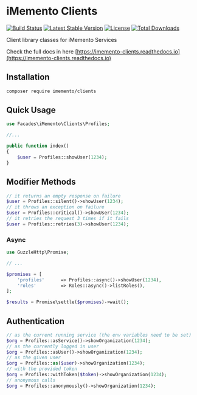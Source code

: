 # iMemento Clients

[![Build Status](https://github.com/mementohub/clients/workflows/Testing/badge.svg)](https://github.com/mementohub/clients/actions)
[![Latest Stable Version](https://img.shields.io/packagist/v/imemento/clients)](https://packagist.org/packages/imemento/clients)
[![License](https://img.shields.io/packagist/l/imemento/clients)](https://packagist.org/packages/imemento/clients)
[![Total Downloads](https://img.shields.io/packagist/dt/imemento/clients)](https://packagist.org/packages/imemento/clients)

Client library classes for iMemento Services

Check the full docs in here [https://imemento-clients.readthedocs.io](https://imemento-clients.readthedocs.io)

## Installation

```bash
composer require imemento/clients
```

## Quick Usage

```php
use Facades\iMemento\Clients\Profiles;

//...

public function index()
{
    $user = Profiles::showUser(1234);
}
```


## Modifier Methods

```php
// it returns an empty response on failure
$user = Profiles::silent()->showUser(1234);
// it throws an exception on failure
$user = Profiles::critical()->showUser(1234);
// it retries the request 3 times if it fails
$user = Profiles::retries(3)->showUser(1234);
```

### Async

```php
use GuzzleHttp\Promise;

// ...

$promises = [
    'profiles'      => Profiles::async()->showUser(1234),
    'roles'         => Roles::async()->listRoles(),
];

$results = Promise\settle($promises)->wait();
```

## Authentication

```php
// as the current running service (the env variables need to be set)
$org = Profiles::asService()->showOrganization(1234);
// as the currently logged in user
$org = Profiles::asUser()->showOrganization(1234);
// as the given user
$org = Profiles::as($user)->showOrganization(1234);
// with the provided token
$org = Profiles::withToken($token)->showOrganization(1234);
// anonymous calls
$org = Profiles::anonymously()->showOrganization(1234);
```
